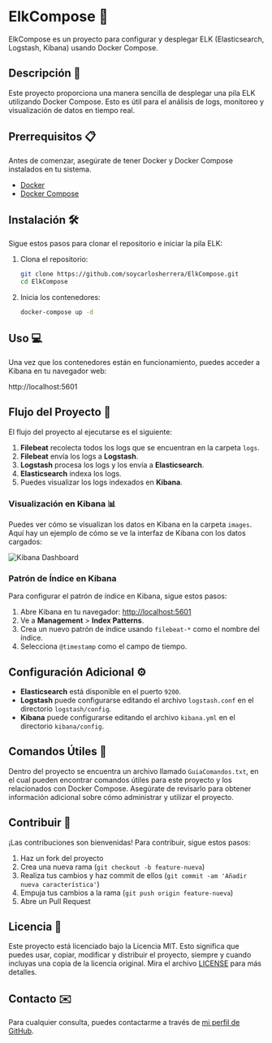 # ElkCompose 🚀

ElkCompose es un proyecto para configurar y desplegar ELK (Elasticsearch, Logstash, Kibana) usando Docker Compose.

## Descripción 📖

Este proyecto proporciona una manera sencilla de desplegar una pila ELK utilizando Docker Compose. Esto es útil para el análisis de logs, monitoreo y visualización de datos en tiempo real.

## Prerrequisitos 📋

Antes de comenzar, asegúrate de tener Docker y Docker Compose instalados en tu sistema.

- [Docker](https://docs.docker.com/get-docker/)
- [Docker Compose](https://docs.docker.com/compose/install/)

## Instalación 🛠️

Sigue estos pasos para clonar el repositorio e iniciar la pila ELK:

1. Clona el repositorio:
    ```bash
    git clone https://github.com/soycarlosherrera/ElkCompose.git
    cd ElkCompose
    ```

2. Inicia los contenedores:
    ```bash
    docker-compose up -d
    ```

## Uso 💻

Una vez que los contenedores están en funcionamiento, puedes acceder a Kibana en tu navegador web:

http://localhost:5601



## Flujo del Proyecto 🔄

El flujo del proyecto al ejecutarse es el siguiente:

1. **Filebeat** recolecta todos los logs que se encuentran en la carpeta `logs`.
2. **Filebeat** envía los logs a **Logstash**.
3. **Logstash** procesa los logs y los envía a **Elasticsearch**.
4. **Elasticsearch** indexa los logs.
5. Puedes visualizar los logs indexados en **Kibana**.

### Visualización en Kibana 📊

Puedes ver cómo se visualizan los datos en Kibana en la carpeta `images`. Aquí hay un ejemplo de cómo se ve la interfaz de Kibana con los datos cargados:

![Kibana Dashboard](images/kibana_dashboard.png)

### Patrón de Índice en Kibana

Para configurar el patrón de índice en Kibana, sigue estos pasos:

1. Abre Kibana en tu navegador: [http://localhost:5601](http://localhost:5601)
2. Ve a **Management** > **Index Patterns**.
3. Crea un nuevo patrón de índice usando `filebeat-*` como el nombre del índice.
4. Selecciona `@timestamp` como el campo de tiempo.

## Configuración Adicional ⚙️

- **Elasticsearch** está disponible en el puerto `9200`.
- **Logstash** puede configurarse editando el archivo `logstash.conf` en el directorio `logstash/config`.
- **Kibana** puede configurarse editando el archivo `kibana.yml` en el directorio `kibana/config`.

## Comandos Útiles 📜

Dentro del proyecto se encuentra un archivo llamado `GuiaComandos.txt`, en el cual pueden encontrar comandos útiles para este proyecto y los relacionados con Docker Compose. Asegúrate de revisarlo para obtener información adicional sobre cómo administrar y utilizar el proyecto.

## Contribuir 🤝

¡Las contribuciones son bienvenidas! Para contribuir, sigue estos pasos:

1. Haz un fork del proyecto
2. Crea una nueva rama (`git checkout -b feature-nueva`)
3. Realiza tus cambios y haz commit de ellos (`git commit -am 'Añadir nueva característica'`)
4. Empuja tus cambios a la rama (`git push origin feature-nueva`)
5. Abre un Pull Request

## Licencia 📄

Este proyecto está licenciado bajo la Licencia MIT. Esto significa que puedes usar, copiar, modificar y distribuir el proyecto, siempre y cuando incluyas una copia de la licencia original. Mira el archivo [LICENSE](LICENSE) para más detalles.

## Contacto ✉️

Para cualquier consulta, puedes contactarme a través de [mi perfil de GitHub](https://github.com/soycarlosherrera).

